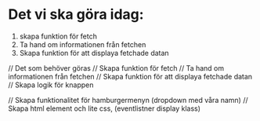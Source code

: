 # Det vi ska göra idag:

1. skapa funktion för fetch
2. Ta hand om informationen från fetchen
3. Skapa funktion för att displaya fetchade datan

// Det som behöver göras
// Skapa funktion för fetch
// Ta hand om informationen från fetchen
// Skapa funktion för att displaya fetchade datan
// Skapa logik för knappen

// Skapa funktionalitet för hamburgermenyn (dropdown med våra namn)
// Skapa html element och lite css, (eventlistner display klass)
